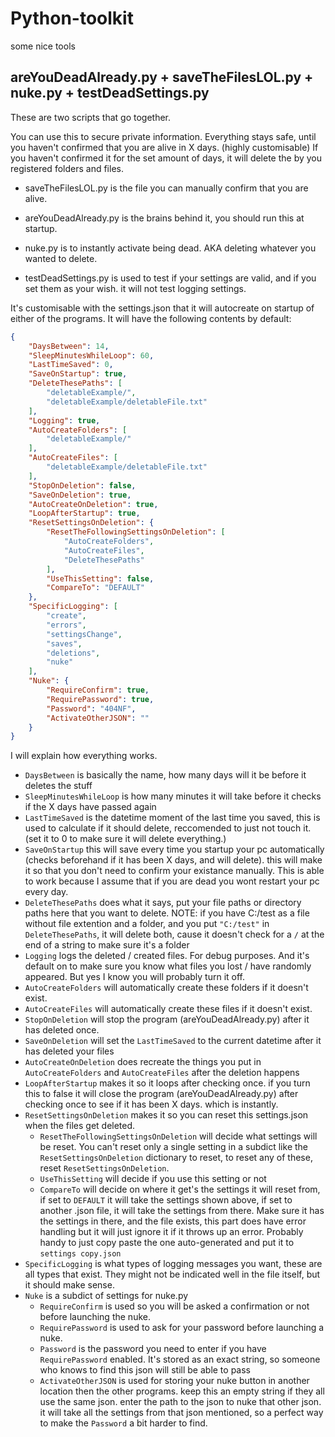 # Python-toolkit
some nice tools


## areYouDeadAlready.py + saveTheFilesLOL.py + nuke.py + testDeadSettings.py

These are two scripts that go together.

You can use this to secure private information. Everything stays safe, until you haven't confirmed that you are alive in X days. (highly customisable) If you haven't confirmed it for the set amount of days, it will delete the by you registered folders and files.

- saveTheFilesLOL.py is the file you can manually confirm that you are alive.

- areYouDeadAlready.py is the brains behind it, you should run this at startup.

- nuke.py is to instantly activate being dead. AKA deleting whatever you wanted to delete.

- testDeadSettings.py is used to test if your settings are valid, and if you set them as your wish. it will not test logging settings.

It's customisable with the settings.json that it will autocreate on startup of either of the programs. It will have the following contents by default:

```JSON
{
    "DaysBetween": 14,
    "SleepMinutesWhileLoop": 60,
    "LastTimeSaved": 0,
    "SaveOnStartup": true,
    "DeleteThesePaths": [
        "deletableExample/",
        "deletableExample/deletableFile.txt"
    ],
    "Logging": true,
    "AutoCreateFolders": [
        "deletableExample/"
    ],
    "AutoCreateFiles": [
        "deletableExample/deletableFile.txt"
    ],
    "StopOnDeletion": false,
    "SaveOnDeletion": true,
    "AutoCreateOnDeletion": true,
    "LoopAfterStartup": true,
    "ResetSettingsOnDeletion": {
        "ResetTheFollowingSettingsOnDeletion": [
            "AutoCreateFolders",
            "AutoCreateFiles",
            "DeleteThesePaths"
        ],
        "UseThisSetting": false,
        "CompareTo": "DEFAULT"
    },
    "SpecificLogging": [
        "create",
        "errors",
        "settingsChange",
        "saves",
        "deletions",
        "nuke"
    ],
    "Nuke": {
        "RequireConfirm": true,
        "RequirePassword": true,
        "Password": "404NF",
        "ActivateOtherJSON": ""
    }
}
```
I will explain how everything works.

- `DaysBetween` is basically the name, how many days will it be before it deletes the stuff
- `SleepMinutesWhileLoop` is how many minutes it will take before it checks if the X days have passed again
- `LastTimeSaved` is the datetime moment of the last time you saved, this is used to calculate if it should delete, reccomended to just not touch it. (set it to 0 to make sure it will delete everything.)
- `SaveOnStartup` this will save every time you startup your pc automatically (checks beforehand if it has been X days, and will delete). this will make it so that you don't need to confirm your existance manually. This is able to work because I assume that if you are dead you wont restart your pc every day.
- `DeleteThesePaths` does what it says, put your file paths or directory paths here that you want to delete. NOTE: if you have C:/test as a file without file extention and a folder, and you put `"C:/test"` in `DeleteThesePaths`, it will delete both, cause it doesn't check for a `/` at the end of a string to make sure it's a folder
- `Logging` logs the deleted / created files. For debug purposes. And it's default on to make sure you know what files you lost / have randomly appeared. But yes I know you will probably turn it off.
- `AutoCreateFolders` will automatically create these folders if it doesn't exist.
- `AutoCreateFiles` will automatically create these files if it doesn't exist.
- `StopOnDeletion` will stop the program (areYouDeadAlready.py) after it has deleted once.
- `SaveOnDeletion` will set the `LastTimeSaved` to the current datetime after it has deleted your files
- `AutoCreateOnDeletion` does recreate the things you put in `AutoCreateFolders` and `AutoCreateFiles` after the deletion happens
- `LoopAfterStartup` makes it so it loops after checking once. if you turn this to false it will close the program (areYouDeadAlready.py) after checking once to see if it has been X days. which is instantly.
- `ResetSettingsOnDeletion` makes it so you can reset this settings.json when the files get deleted.
    - `ResetTheFollowingSettingsOnDeletion` will decide what settings will be reset. You can't reset only a single setting in a subdict like the `ResetSettingsOnDeletion` dictionary to reset, to reset any of these, reset `ResetSettingsOnDeletion`.
    - `UseThisSetting` will decide if you use this setting or not
    - `CompareTo` will decide on where it get's the settings it will reset from, if set to `DEFAULT` it will take the settings shown above, if set to another .json file, it will take the settings from there. Make sure it has the settings in there, and the file exists, this part does have error handling but it will just ignore it if it throws up an error. Probably handy to just copy paste the one auto-generated and put it to `settings copy.json`
- `SpecificLogging` is what types of logging messages you want, these are all types that exist. They might not be indicated well in the file itself, but it should make sense.
- `Nuke` is a subdict of settings for nuke.py
    - `RequireConfirm` is used so you will be asked a confirmation or not before launching the nuke.
    - `RequirePassword` is used to ask for your password before launching a nuke.
    - `Password` is the password you need to enter if you have `RequirePassword` enabled. It's stored as an exact string, so someone who knows to find this json will still be able to pass
    - `ActivateOtherJSON` is used for storing your nuke button in another location then the other programs. keep this an empty string if they all use the same json. enter the path to the json to nuke that other json. it will take all the settings from that json mentioned, so a perfect way to make the `Password` a bit harder to find.
